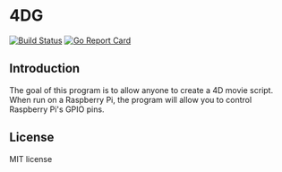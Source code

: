 # 4DG  
[![Build Status](https://travis-ci.org/humaidq/4DG.svg?branch=master)](https://travis-ci.org/humaidq/4DG) [![Go Report Card](https://goreportcard.com/badge/github.com/humaidq/4DG)](https://goreportcard.com/report/github.com/humaidq/4DG) 

## Introduction
The goal of this program is to allow anyone to create a 4D movie script. When run on a Raspberry Pi, the program will allow you to control Raspberry Pi's GPIO pins.  


## License
MIT license